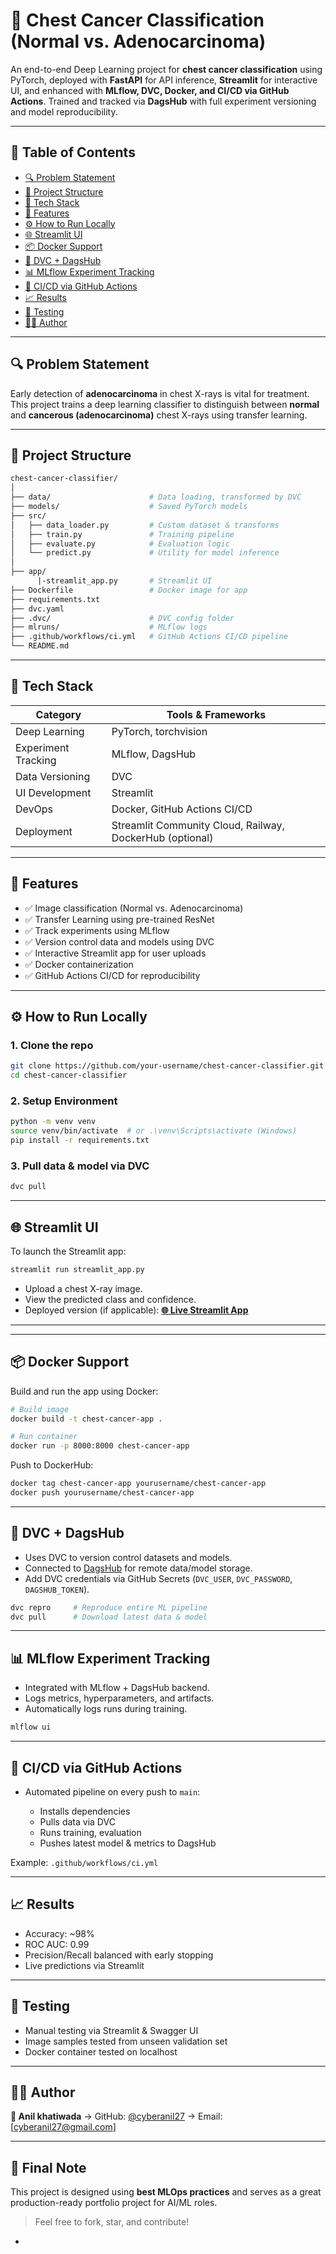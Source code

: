 

# 🧠 Chest Cancer Classification (Normal vs. Adenocarcinoma)

An end-to-end Deep Learning project for **chest cancer classification** using PyTorch, deployed with **FastAPI** for API inference, **Streamlit** for interactive UI, and enhanced with **MLflow, DVC, Docker, and CI/CD via GitHub Actions**. Trained and tracked via **DagsHub** with full experiment versioning and model reproducibility.

---

## 📌 Table of Contents

* [🔍 Problem Statement](#-problem-statement)
* [📂 Project Structure](#-project-structure)
* [🧰 Tech Stack](#-tech-stack)
* [🚀 Features](#-features)
* [⚙️ How to Run Locally](#️-how-to-run-locally)
* [🌐 Streamlit UI](#-streamlit-ui)
* [📦 Docker Support](#-docker-support)
* [📁 DVC + DagsHub](#-dvc--dagshub)
* [📊 MLflow Experiment Tracking](#-mlflow-experiment-tracking)
* [🔁 CI/CD via GitHub Actions](#-cicd-via-github-actions)
* [📈 Results](#-results)
* [🧪 Testing](#-testing)
* [🧑‍💻 Author](#-author)

---

## 🔍 Problem Statement

Early detection of **adenocarcinoma** in chest X-rays is vital for treatment. This project trains a deep learning classifier to distinguish between **normal** and **cancerous (adenocarcinoma)** chest X-rays using transfer learning.

---

## 📂 Project Structure

```bash
chest-cancer-classifier/
│
├── data/                      # Data loading, transformed by DVC
├── models/                    # Saved PyTorch models
├── src/
│   ├── data_loader.py         # Custom dataset & transforms
│   ├── train.py               # Training pipeline
│   ├── evaluate.py            # Evaluation logic
│   └── predict.py             # Utility for model inference
│
├── app/
      |-streamlit_app.py       # Streamlit UI
├── Dockerfile                 # Docker image for app
├── requirements.txt
├── dvc.yaml
├── .dvc/                      # DVC config folder
├── mlruns/                    # MLflow logs
├── .github/workflows/ci.yml   # GitHub Actions CI/CD pipeline
└── README.md
```

---

## 🧰 Tech Stack

| Category            | Tools & Frameworks                                       |
| ------------------- | -------------------------------------------------------- |
| Deep Learning       | PyTorch, torchvision                                     |
| Experiment Tracking | MLflow, DagsHub                                          |
| Data Versioning     | DVC                                                      |
| UI Development      | Streamlit                                                |
| DevOps              | Docker, GitHub Actions CI/CD                             |
| Deployment          | Streamlit Community Cloud, Railway, DockerHub (optional) |

---

## 🚀 Features

* ✅ Image classification (Normal vs. Adenocarcinoma)
* ✅ Transfer Learning using pre-trained ResNet
* ✅ Track experiments using MLflow
* ✅ Version control data and models using DVC
* ✅ Interactive Streamlit app for user uploads
* ✅ Docker containerization
* ✅ GitHub Actions CI/CD for reproducibility

---

## ⚙️ How to Run Locally

### 1. Clone the repo

```bash
git clone https://github.com/your-username/chest-cancer-classifier.git
cd chest-cancer-classifier
```

### 2. Setup Environment

```bash
python -m venv venv
source venv/bin/activate  # or .\venv\Scripts\activate (Windows)
pip install -r requirements.txt
```

### 3. Pull data & model via DVC

```bash
dvc pull
```

---

## 🌐 Streamlit UI

To launch the Streamlit app:

```bash
streamlit run streamlit_app.py
```

* Upload a chest X-ray image.
* View the predicted class and confidence.
* Deployed version (if applicable):
  **[🌐 Live Streamlit App](https://chest-cancer-classifier.streamlit.app)**

---


---

## 📦 Docker Support

Build and run the app using Docker:

```bash
# Build image
docker build -t chest-cancer-app .

# Run container
docker run -p 8000:8000 chest-cancer-app
```

Push to DockerHub:

```bash
docker tag chest-cancer-app yourusername/chest-cancer-app
docker push yourusername/chest-cancer-app
```

---

## 📁 DVC + DagsHub

* Uses DVC to version control datasets and models.
* Connected to [DagsHub](https://dagshub.com) for remote data/model storage.
* Add DVC credentials via GitHub Secrets (`DVC_USER`, `DVC_PASSWORD`, `DAGSHUB_TOKEN`).

```bash
dvc repro     # Reproduce entire ML pipeline
dvc pull      # Download latest data & model
```

---

## 📊 MLflow Experiment Tracking

* Integrated with MLflow + DagsHub backend.
* Logs metrics, hyperparameters, and artifacts.
* Automatically logs runs during training.

```bash
mlflow ui
```

---

## 🔁 CI/CD via GitHub Actions

* Automated pipeline on every push to `main`:

  * Installs dependencies
  * Pulls data via DVC
  * Runs training, evaluation
  * Pushes latest model & metrics to DagsHub

Example: `.github/workflows/ci.yml`

---

## 📈 Results

* Accuracy: \~98%
* ROC AUC: 0.99
* Precision/Recall balanced with early stopping
* Live predictions via  Streamlit

---

## 🧪 Testing

* Manual testing via Streamlit & Swagger UI
* Image samples tested from unseen validation set
* Docker container tested on localhost

---

## 🧑‍💻 Author

**👤 Anil khatiwada**
→ GitHub: [@cyberanil27](https://github.com/cyberanil27)
→ Email: [cyberanil27@gmail.com]

---

## 🏁 Final Note

This project is designed using **best MLOps practices** and serves as a great production-ready portfolio project for AI/ML roles.

> Feel free to fork, star, and contribute!

-